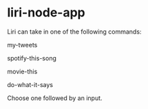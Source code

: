 # liri-node-app

Liri can take in one of the following commands:

my-tweets

spotify-this-song

movie-this

do-what-it-says

Choose one followed by an input.